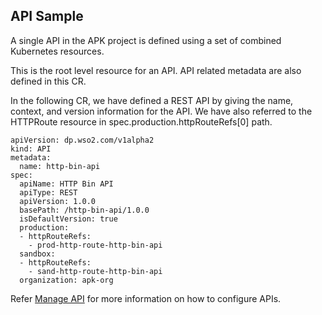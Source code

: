 ## API Sample

A single API in the APK project is defined using a set of combined Kubernetes resources.

This is the root level resource for an API. API related metadata are also defined in this CR.

In the following CR, we have defined a REST API by giving the name, context, and version information for the API. We have also referred to the HTTPRoute resource in spec.production.httpRouteRefs[0] path.

```
apiVersion: dp.wso2.com/v1alpha2
kind: API
metadata:
  name: http-bin-api
spec:
  apiName: HTTP Bin API
  apiType: REST
  apiVersion: 1.0.0
  basePath: /http-bin-api/1.0.0
  isDefaultVersion: true
  production:
  - httpRouteRefs:
    - prod-http-route-http-bin-api
  sandbox:
  - httpRouteRefs:
    - sand-http-route-http-bin-api
  organization: apk-org
```

Refer [Manage API]({{base_path}}/en/latest/create-api/create-and-deploy-apis/rest/create-rest-api-using-crs/) for more information on how to configure APIs.